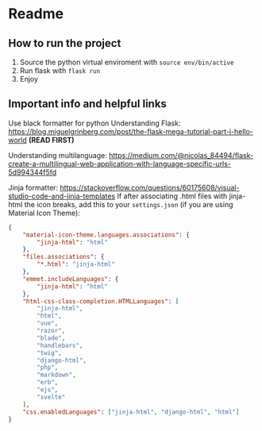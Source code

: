 # Readme

## How to run the project

1. Source the python virtual enviroment with `source env/bin/active`
2. Run flask with `flask run`
3. Enjoy

## Important info and helpful links

Use black formatter for python
Understanding Flask: https://blog.miguelgrinberg.com/post/the-flask-mega-tutorial-part-i-hello-world **(READ FIRST)**

Understanding multilanguage: https://medium.com/@nicolas_84494/flask-create-a-multilingual-web-application-with-language-specific-urls-5d994344f5fd

Jinja formatter: https://stackoverflow.com/questions/60175608/visual-studio-code-and-jinja-templates
If after associating .html files with jinja-html the icon breaks, add this to your `settings.json` (if you are using Material Icon Theme):

```json
{
	"material-icon-theme.languages.associations": {
		"jinja-html": "html"
	},
	"files.associations": {
		"*.html": "jinja-html"
	},
	"emmet.includeLanguages": {
		"jinja-html": "html"
	},
	"html-css-class-completion.HTMLLanguages": [
		"jinja-html",
		"html",
		"vue",
		"razor",
		"blade",
		"handlebars",
		"twig",
		"django-html",
		"php",
		"markdown",
		"erb",
		"ejs",
		"svelte"
	],
	"css.enabledLanguages": ["jinja-html", "django-html", "html"]
}
```

